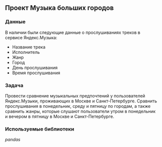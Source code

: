 ## Проект Музыка больших городов

### Данные
В наличии были следующие данные о прослушиваниях треков в сервисе Яндекс.Музыка:
* Название трека
* Исполнитель
* Жанр
* Город
* День прослушивания
* Время прослушивания
### Задача
Провести сравнение музыкальных предпочтений у пользователей Яндекс.Музыки, проживающих в Москве и Санкт-Петербурге. Сравнить прослушивания в понедельник, среду и пятницу по городам, а также сравнить жанры, которые слушают пользователи утром в понедельник и вечером в пятницу в Москве и Санкт-Петербурге.
### Используемые библиотеки
*pandas*
